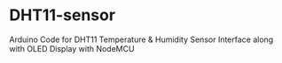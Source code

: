 # DHT11-sensor
Arduino Code for DHT11 Temperature &amp; Humidity Sensor Interface along with OLED Display with NodeMCU

